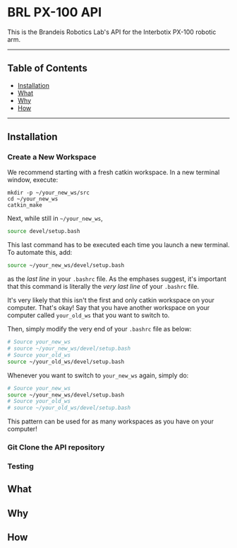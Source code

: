 # BRL PX-100 API

This is the Brandeis Robotics Lab's API for the Interbotix PX-100
robotic arm.

---
## Table of Contents
- [Installation](#installation)
- [What](#what)
- [Why](#why)
- [How](#how)
---

## Installation

### Create a New Workspace

We recommend starting with a fresh catkin workspace. In a new terminal
window, execute:

```console
mkdir -p ~/your_new_ws/src
cd ~/your_new_ws
catkin_make
```

Next, while still in `~/your_new_ws`,

```bash
source devel/setup.bash
```

This last command has to be executed each time you launch a new
terminal. To automate this, add:

```bash
source ~/your_new_ws/devel/setup.bash
```

as the _last line_ in your `.bashrc` file. As the emphases suggest,
it's important that this command is literally the _very last line_ of
your `.bashrc` file. 
 
It's very likely that this isn't the first and only catkin workspace on
your computer. That's okay! Say that you have another workspace on your
computer called `your_old_ws` that you want to switch to.

Then, simply modify the very end of your `.bashrc` file as below:

```bash
# Source your_new_ws
# source ~/your_new_ws/devel/setup.bash
# Source your_old_ws
source ~/your_old_ws/devel/setup.bash
```

Whenever you want to switch to `your_new_ws` again, simply do:

```bash
# Source your_new_ws
source ~/your_new_ws/devel/setup.bash
# Source your_old_ws
# source ~/your_old_ws/devel/setup.bash
```

This pattern can be used for as many workspaces as you have on your
computer!

### Git Clone the API repository


### Testing


## What

## Why

## How
